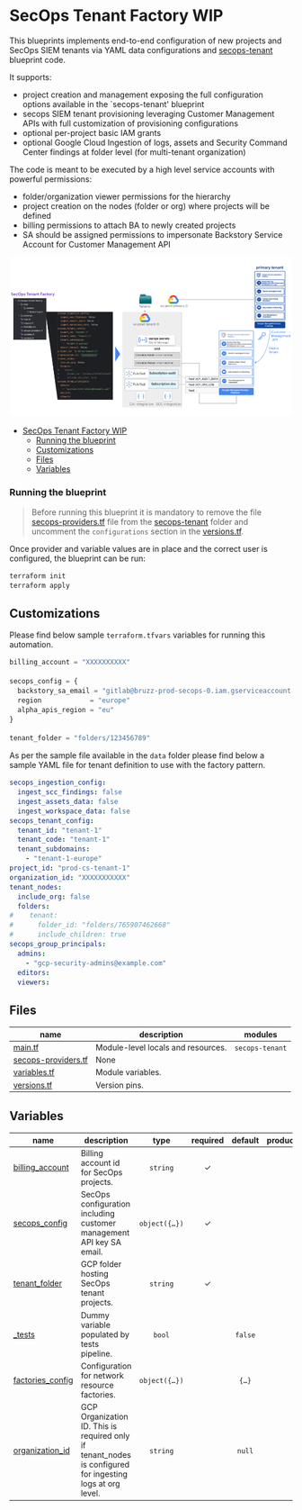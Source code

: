 # SecOps Tenant Factory WIP

This blueprints implements end-to-end configuration of new projects and SecOps SIEM tenants via YAML data configurations and [secops-tenant](../secops-tenant) blueprint code.

It supports:
- project creation and management exposing the full configuration options available in the `secops-tenant' blueprint
- secops SIEM tenant provisioning leveraging Customer Management APIs with full customization of provisioning configurations
- optional per-project basic IAM grants
- optional Google Cloud Ingestion of logs, assets and Security Command Center findings at folder level (for multi-tenant organization) 

The code is meant to be executed by a high level service accounts with powerful permissions:
- folder/organization viewer permissions for the hierarchy
- project creation on the nodes (folder or org) where projects will be defined
- billing permissions to attach BA to newly created projects
- SA should be assigned permissions to impersonate Backstory Service Account for Customer Management API

<p align="center">
  <img src="images/diagram.png" alt="SecOps Tenant Factory">
</p>

<!-- BEGIN TOC -->
* [SecOps Tenant Factory WIP](#secops-tenant-factory-wip)
    * [Running the blueprint](#running-the-blueprint)
  * [Customizations](#customizations)
  * [Files](#files)
  * [Variables](#variables)
<!--END TOC -->

### Running the blueprint

> Before running this blueprint it is mandatory to remove the file [secops-providers.tf](../secops-tenant/secops-providers.tf) file from the [secops-tenant](../secops-tenant) folder and uncomment the `configurations` section in the [versions.tf](../secops-tenant/versions.tf).  

Once provider and variable values are in place and the correct user is configured, the blueprint can be run:

```bash
terraform init
terraform apply
```

## Customizations

Please find below sample `terraform.tfvars` variables for running this automation.

```terraform
billing_account = "XXXXXXXXXX"

secops_config = {
  backstory_sa_email = "gitlab@bruzz-prod-secops-0.iam.gserviceaccount.com"
  region            = "europe"
  alpha_apis_region = "eu"
}

tenant_folder = "folders/123456789"
```

As per the sample file available in the `data` folder please find below a sample YAML file for tenant definition to use with the factory pattern.

```yaml
secops_ingestion_config:
  ingest_scc_findings: false
  ingest_assets_data: false
  ingest_workspace_data: false
secops_tenant_config:
  tenant_id: "tenant-1"
  tenant_code: "tenant-1"
  tenant_subdomains:
    - "tenant-1-europe"
project_id: "prod-cs-tenant-1"
organization_id: "XXXXXXXXXXX"
tenant_nodes:
  include_org: false
  folders:
#    tenant:
#      folder_id: "folders/765907462668"
#      include_children: true
secops_group_principals:
  admins:
    - "gcp-security-admins@example.com"
  editors:
  viewers:
```

<!-- TFDOC OPTS files:1 show_extra:1 exclude:3-secops-dev-providers.tf -->
<!-- BEGIN TFDOC -->
## Files

| name | description | modules |
|---|---|---|
| [main.tf](./main.tf) | Module-level locals and resources. | <code>secops-tenant</code> |
| [secops-providers.tf](./secops-providers.tf) | None |  |
| [variables.tf](./variables.tf) | Module variables. |  |
| [versions.tf](./versions.tf) | Version pins. |  |

## Variables

| name | description | type | required | default | producer |
|---|---|:---:|:---:|:---:|:---:|
| [billing_account](variables.tf#L23) | Billing account id for SecOps projects. | <code>string</code> | ✓ |  |  |
| [secops_config](variables.tf#L58) | SecOps configuration including customer management API key SA email. | <code title="object&#40;&#123;&#10;  backstory_sa_email &#61; string&#10;  region             &#61; string&#10;  alpha_apis_region  &#61; string&#10;&#125;&#41;">object&#40;&#123;&#8230;&#125;&#41;</code> | ✓ |  |  |
| [tenant_folder](variables.tf#L68) | GCP folder hosting SecOps tenant projects. | <code>string</code> | ✓ |  |  |
| [_tests](variables.tf#L17) | Dummy variable populated by tests pipeline. | <code>bool</code> |  | <code>false</code> |  |
| [factories_config](variables.tf#L29) | Configuration for network resource factories. | <code title="object&#40;&#123;&#10;  data_folder           &#61; optional&#40;string, &#34;data&#34;&#41;&#10;  dns_policy_rules_file &#61; optional&#40;string, &#34;data&#47;dns-policy-rules.yaml&#34;&#41;&#10;  firewall_policy_name  &#61; optional&#40;string, &#34;net-default&#34;&#41;&#10;  tenants_folder        &#61; optional&#40;string, &#34;data&#47;tenants&#34;&#41;&#10;&#125;&#41;">object&#40;&#123;&#8230;&#125;&#41;</code> |  | <code title="&#123;&#10;  data_folder           &#61; &#34;data&#34;&#10;  dns_policy_rules_file &#61; &#34;data&#47;dns-policy-rules.yaml&#34;&#10;&#125;">&#123;&#8230;&#125;</code> |  |
| [organization_id](variables.tf#L52) | GCP Organization ID. This is required only if tenant_nodes is configured for ingesting logs at org level. | <code>string</code> |  | <code>null</code> |  |
<!-- END TFDOC -->
